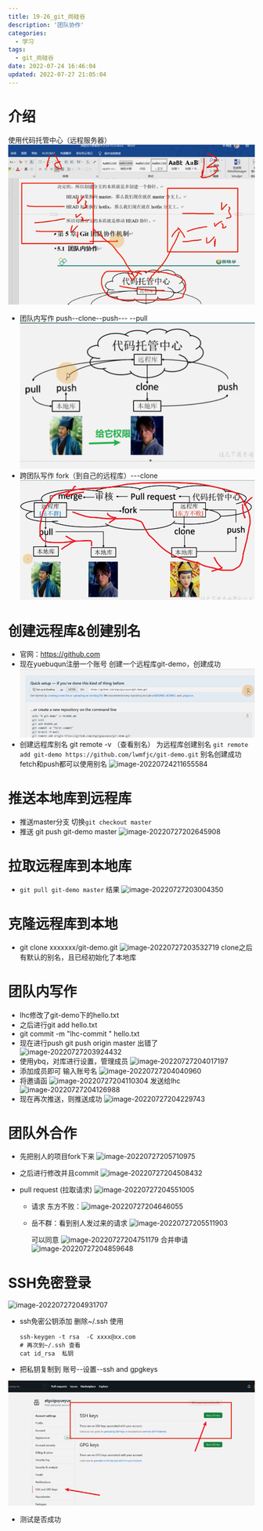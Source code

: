 ```yaml
---
title: 19-26_git_尚硅谷
description: '团队协作'
categories:
  - 学习
tags:
  - git_尚硅谷
date: 2022-07-24 16:46:04
updated: 2022-07-27 21:05:04
---
```


# 介绍

使用代码托管中心（远程服务器）
![image-20220724170726396](https://raw.githubusercontent.com/lwmfjc/lwmfjc.github.io.resource/main/img/image-20220724170726396.png)

- 团队内写作
     push--clone--push---
  --pull
  ![image-20220724204533485](https://raw.githubusercontent.com/lwmfjc/lwmfjc.github.io.resource/main/img/image-20220724204533485.png)
- 跨团队写作
  fork（到自己的远程库）---clone
  ![image-20220724204930503](https://raw.githubusercontent.com/lwmfjc/lwmfjc.github.io.resource/main/img/image-20220724204930503.png)

# 创建远程库&创建别名

- 官网：https://github.com
- 现在yuebuqun注册一个账号
  创建一个远程库git-demo，创建成功
  ![image-20220724211410556](https://raw.githubusercontent.com/lwmfjc/lwmfjc.github.io.resource/main/img/image-20220724211410556.png)
- 创建远程库别名
  git remote -v （查看别名）
  为远程库创建别名
  ```git remote add git-demo https://github.com/lwmfjc/git-demo.git```
  别名创建成功 fetch和push都可以使用别名
  ![image-20220724211655584](https://raw.githubusercontent.com/lwmfjc/lwmfjc.github.io.resource/main/img/image-20220724211655584.png)

# 推送本地库到远程库

- 推送master分支
  切换```git checkout master```
- 推送
  git push git-demo master
  ![image-20220727202645908](https://raw.githubusercontent.com/lwmfjc/lwmfjc.github.io.resource/main/img/image-20220727202645908.png)

# 拉取远程库到本地库

- ```git pull git-demo master```
  结果
  ![image-20220727203004350](https://raw.githubusercontent.com/lwmfjc/lwmfjc.github.io.resource/main/img/image-20220727203004350.png)

# 克隆远程库到本地

- git clone xxxxxxx/git-demo.git
  ![image-20220727203532719](https://raw.githubusercontent.com/lwmfjc/lwmfjc.github.io.resource/main/img/image-20220727203532719.png)
  clone之后有默认的别名，且已经初始化了本地库

# 团队内写作

- lhc修改了git-demo下的hello.txt
- 之后进行git add hello.txt
- git commit -m "lhc-commit " hello.txt
- 现在进行push
  git push origin master
  出错了
  ![image-20220727203924432](https://raw.githubusercontent.com/lwmfjc/lwmfjc.github.io.resource/main/img/image-20220727203924432.png)
- 使用ybq，对库进行设置，管理成员
  ![image-20220727204017197](https://raw.githubusercontent.com/lwmfjc/lwmfjc.github.io.resource/main/img/image-20220727204017197.png)
- 添加成员即可
  输入账号名
  ![image-20220727204040960](https://raw.githubusercontent.com/lwmfjc/lwmfjc.github.io.resource/main/img/image-20220727204040960.png)
- 将邀请函
  ![image-20220727204110304](https://raw.githubusercontent.com/lwmfjc/lwmfjc.github.io.resource/main/img/image-20220727204110304.png)
  发送给lhc
  ![image-20220727204126988](https://raw.githubusercontent.com/lwmfjc/lwmfjc.github.io.resource/main/img/image-20220727204126988.png)
- 现在再次推送，则推送成功
  ![image-20220727204229743](https://raw.githubusercontent.com/lwmfjc/lwmfjc.github.io.resource/main/img/image-20220727204229743.png)

# 团队外合作

- 先把别人的项目fork下来
  ![image-20220727205710975](https://raw.githubusercontent.com/lwmfjc/lwmfjc.github.io.resource/main/img/image-20220727205710975.png)

- 之后进行修改并且commit
  ![image-20220727204508432](https://raw.githubusercontent.com/lwmfjc/lwmfjc.github.io.resource/main/img/image-20220727204508432.png)

- pull request (拉取请求)
  ![image-20220727204551005](https://raw.githubusercontent.com/lwmfjc/lwmfjc.github.io.resource/main/img/image-20220727204551005.png)

  - 请求
    东方不败：![image-20220727204646055](https://raw.githubusercontent.com/lwmfjc/lwmfjc.github.io.resource/main/img/image-20220727204646055.png)

  - 岳不群：看到别人发过来的请求
    ![image-20220727205511903](https://raw.githubusercontent.com/lwmfjc/lwmfjc.github.io.resource/main/img/image-20220727205511903.png)

    可以同意
    ![image-20220727204751179](https://raw.githubusercontent.com/lwmfjc/lwmfjc.github.io.resource/main/img/image-20220727204751179.png)
    合并申请
    ![image-20220727204859648](https://raw.githubusercontent.com/lwmfjc/lwmfjc.github.io.resource/main/img/image-20220727204859648.png)

# SSH免密登录

![image-20220727204931707](https://raw.githubusercontent.com/lwmfjc/lwmfjc.github.io.resource/main/img/image-20220727204931707.png)

- ssh免密公钥添加
  删除~/.ssh 
  使用

  ```shell
  ssh-keygen -t rsa  -C xxxx@xx.com
  # 再次到~/.ssh 查看
  cat id_rsa  私钥
  ```

- 把私钥复制到 账号--设置--ssh and gpgkeys
  

![image-20220727205152327](https://raw.githubusercontent.com/lwmfjc/lwmfjc.github.io.resource/main/img/image-20220727205152327.png)



- 测试是否成功